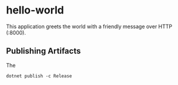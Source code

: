 # hello-world

This application greets the world with a friendly message over HTTP (:8000).

## Publishing Artifacts
The 

```
dotnet publish -c Release
```